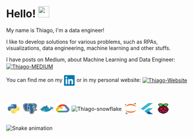 # Hello! <img src="https://raw.githubusercontent.com/MartinHeinz/MartinHeinz/master/wave.gif" height="30" width="30">

My name is Thiago, I'm a data engineer!

I like to develop solutions for various problems, such as RPAs, visualizations, data engineering, machine learning and other stuffs. 

I have posts on Medium, about Machine Learning and Data Engineer: <a href="https://thiago-bellotto.medium.com/" rel="nofollow"><img align="center" alt="Thiago-MEDIUM" height="30" width="130" src="https://miro.medium.com/max/8976/1*Ra88BZ-CSTovFS2ZSURBgg.png" alt="Medium" style="max-width: 100%;"></a>

<p dir="auto">You can find me on my <a href="https://www.linkedin.com/in/thiago-bellotto/" rel="nofollow"><img align="center" alt="Thiago-fluter" height="30" width="30" src="https://github.com/devicons/devicon/blob/master/icons/linkedin/linkedin-original.svg" alt="LinkedIn" style="max-width: 100%;"></a> or in my personal website: <a href="https://www.thiagobellotto.com/" rel="nofollow"><img align="center" alt="Thiago-Website" height="40" width="40" src="https://user-images.githubusercontent.com/17580929/165942537-9f481684-a483-4e27-848f-580e318b07a6.png" alt="Website" style="max-width: 100%, max-height: 100%;"></a></p>

<h2 dir="auto"></h2>
<div dir="icons"><br>
  <img align="center" alt="Thiago-python" height="30" width="40" src="https://github.com/devicons/devicon/blob/master/icons/python/python-original.svg" style="max-width:100%;">
  <img align="center" alt="Thiago-postgres" height="30" width="40" src="https://github.com/devicons/devicon/blob/master/icons/postgresql/postgresql-original.svg" style="max-width:100%;">
  <img align="center" alt="Thiago-docker" height="30" width="40" src="https://github.com/devicons/devicon/blob/master/icons/docker/docker-original.svg" style="max-width:100%;">
  <img align="center" alt="Thiago-gcloud" height="30" width="40" src="https://github.com/devicons/devicon/blob/master/icons/googlecloud/googlecloud-original.svg" style="max-width:100%;">
 <img align="center" alt="Thiago-snowflake" height="30" width="30" src="https://www.vectorlogo.zone/logos/snowflake/snowflake-icon.svg" style="max-width:100%;">
 <img align="center" alt="Thiago-jupyter" height="30" width="40" src="https://github.com/devicons/devicon/blob/master/icons/jupyter/jupyter-original.svg" style="max-width:100%;">
  <img align="center" alt="Thiago-fluter" height="30" width="40" src="https://github.com/devicons/devicon/blob/master/icons/flutter/flutter-original.svg" style="max-width:100%;">
  <img align="center" alt="Thiago-raspberry" height="30" width="40" src="https://github.com/devicons/devicon/blob/master/icons/raspberrypi/raspberrypi-original.svg" style="max-width:100%;">
</div>
<h2 dir="auto"></h2>

![Snake animation](https://github.com/thiagobellotto/thiagobellotto/blob/output/github-contribution-grid-snake.svg)
